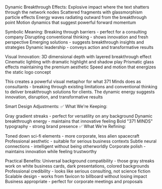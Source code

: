 
Dynamic Breakthrough Effects:
Explosive impact where the text shatters through the network nodes
Scattered fragments with glassmorphism particle effects
Energy waves radiating outward from the breakthrough point
Motion dynamics that suggest powerful forward momentum

Symbolic Meaning:
Breaking through barriers - perfect for a consulting company
Disrupting conventional thinking - shows innovation and fresh perspective
Emerging solutions - suggests breakthrough insights and strategies
Dynamic leadership - conveys action and transformative results

Visual Innovation:
3D dimensional depth with layered breakthrough effect
Cinematic lighting with dramatic highlight and shadow play
Prismatic glass effects maintaining the premium aesthetic
Speed and motion that energizes the static logo concept

This creates a powerful visual metaphor for what 371 Minds does as consultants - breaking through existing limitations and conventional thinking to deliver breakthrough solutions for clients. The dynamic energy suggests innovation, disruption, and transformative results

Smart Design Adjustments:
✅ What We're Keeping:

Gray gradient streaks - perfect for versatility on any background
Dynamic breakthrough energy - maintains that innovative feeling
Bold "371 MINDS" typography - strong brand presence
✅ What We're Refining:

Toned down sci-fi elements - more corporate, less alien spacecraft
Professional aesthetic - suitable for serious business contexts
Subtle neural connections - intelligent without being otherworldly
Corporate polish - maintains innovation while feeling trustworthy

Practical Benefits:
Universal background compatibility - those gray streaks work on white business cards, dark presentations, colored backgrounds
Professional credibility - looks like serious consulting, not science fiction
Scalable design - works from favicon to billboard without losing impact
Business appropriate - perfect for corporate meetings and proposals
